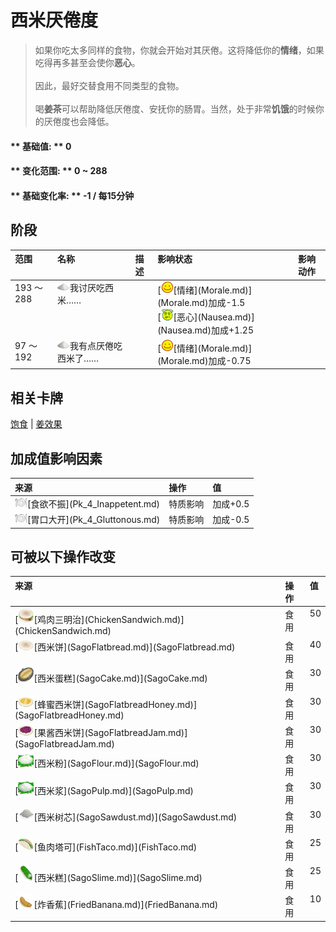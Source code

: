 # 西米<nobr>厌倦度</nobr>  
> 如果你吃太多同样的食物，你就会开始对其厌倦。这将降低你的<b>情绪</b>，如果吃得再多甚至会使你<b>恶心</b>。<br><br>因此，最好交替食用不同类型的食物。<br><br>喝<b>姜茶</b>可以帮助降低厌倦度、安抚你的肠胃。当然，处于非常<b>饥饿</b>的时候你的厌倦度也会降低。  
  
#### ** 基础值: ** 0   
#### ** 变化范围: ** 0 ~ 288  
#### ** 基础变化率: ** -1 / 每15分钟   
## 阶段  
<table class="table table-bordered" data-toggle="table"  ><thead style=""><tr ><th  style="text-align:left;vertical-align:top;"  >范围</th><th  style="text-align:left;vertical-align:top;"  >名称</th><th  style="text-align:left;vertical-align:top;"  data-sortable="true"  >描述</th><th  style="text-align:left;vertical-align:top;"  >影响状态</th><th  style="text-align:left;vertical-align:top;"  data-sortable="true"  >影响动作</th></tr></thead><tr ><td  style="text-align:left;vertical-align:top;"  >193 ～ 288</td><td  style="text-align:left;vertical-align:top;"  ><div style="width:20px;display:inline-block;text-align:center"><img decoding="async" src="../wiki/Sprite/SaturationSago.png" href="a.md" style="max-width:20px;max-height:20px;"></div>我讨厌吃西米……</td><td  style="text-align:left;vertical-align:top;"  ></td><td  style="text-align:left;vertical-align:top;"  >[<div style="width:20px;display:inline-block;text-align:center"><img decoding="async" src="../wiki/Sprite/Content.png" href="a.md" style="max-width:20px;max-height:20px;"></div>[情绪](Morale.md)](Morale.md)加成-1.5<br>[<div style="width:20px;display:inline-block;text-align:center"><img decoding="async" src="../wiki/Sprite/Dizzy.png" href="a.md" style="max-width:20px;max-height:20px;"></div>[恶心](Nausea.md)](Nausea.md)加成+1.25</td><td  style="text-align:left;vertical-align:top;"  ></td></tr><tr ><td  style="text-align:left;vertical-align:top;"  >97 ～ 192</td><td  style="text-align:left;vertical-align:top;"  ><div style="width:20px;display:inline-block;text-align:center"><img decoding="async" src="../wiki/Sprite/SaturationSago.png" href="a.md" style="max-width:20px;max-height:20px;"></div>我有点厌倦吃西米了……</td><td  style="text-align:left;vertical-align:top;"  ></td><td  style="text-align:left;vertical-align:top;"  >[<div style="width:20px;display:inline-block;text-align:center"><img decoding="async" src="../wiki/Sprite/Content.png" href="a.md" style="max-width:20px;max-height:20px;"></div>[情绪](Morale.md)](Morale.md)加成-0.75</td><td  style="text-align:left;vertical-align:top;"  ></td></tr></tbody></table>  
  
## 相关卡牌  
[饱食](Satiation.md)  |  [姜效果](GingerEffect.md)  
## 加成值影响因素  
<table class="table table-bordered" data-toggle="table"  ><thead style=""><tr ><th  style="text-align:left;vertical-align:top;"  >来源</th><th  style="text-align:left;vertical-align:top;"  >操作</th><th  style="text-align:left;vertical-align:top;"  >值</th></tr></thead><tr ><td  style="text-align:left;vertical-align:top;"  ><div style="width:20px;display:inline-block;text-align:center"><img decoding="async" src="../wiki/Sprite/Appetite.png" href="a.md" style="max-width:20px;max-height:20px;"></div>[食欲不振](Pk_4_Inappetent.md)</td><td  style="text-align:left;vertical-align:top;"  >特质影响</td><td  style="text-align:left;vertical-align:top;"  >加成+0.5</td></tr><tr ><td  style="text-align:left;vertical-align:top;"  ><div style="width:20px;display:inline-block;text-align:center"><img decoding="async" src="../wiki/Sprite/Appetite.png" href="a.md" style="max-width:20px;max-height:20px;"></div>[胃口大开](Pk_4_Gluttonous.md)</td><td  style="text-align:left;vertical-align:top;"  >特质影响</td><td  style="text-align:left;vertical-align:top;"  >加成-0.5</td></tr></tbody></table>  
  
## 可被以下操作改变  
<table class="table table-bordered" data-toggle="table"  ><thead style=""><tr ><th  style="text-align:left;vertical-align:top;"  >来源</th><th  style="text-align:left;vertical-align:top;"  >操作</th><th  style="text-align:left;vertical-align:top;"  data-sortable="true"  >值</th></tr></thead><tr ><td  style="text-align:left;vertical-align:top;"  >[<div style="width:25px;display:inline-block;text-align:center"><img decoding="async" src="../wiki/Sprite/ChickenSandwitch.png" href="a.md" style="max-width:25px;max-height:25px;"></div>[鸡肉三明治](ChickenSandwich.md)](ChickenSandwich.md)</td><td  style="text-align:left;vertical-align:top;"  >食用</td><td  style="text-align:left;vertical-align:top;"  >50</td></tr><tr ><td  style="text-align:left;vertical-align:top;"  >[<div style="width:25px;display:inline-block;text-align:center"><img decoding="async" src="../wiki/Sprite/SagoFlatbread.png" href="a.md" style="max-width:25px;max-height:25px;"></div>[西米饼](SagoFlatbread.md)](SagoFlatbread.md)</td><td  style="text-align:left;vertical-align:top;"  >食用</td><td  style="text-align:left;vertical-align:top;"  >40</td></tr><tr ><td  style="text-align:left;vertical-align:top;"  >[<div style="width:25px;display:inline-block;text-align:center"><img decoding="async" src="../wiki/Sprite/SagoCake.png" href="a.md" style="max-width:25px;max-height:25px;"></div>[西米蛋糕](SagoCake.md)](SagoCake.md)</td><td  style="text-align:left;vertical-align:top;"  >食用</td><td  style="text-align:left;vertical-align:top;"  >30</td></tr><tr ><td  style="text-align:left;vertical-align:top;"  >[<div style="width:25px;display:inline-block;text-align:center"><img decoding="async" src="../wiki/Sprite/SagoFlatbreadHoney.png" href="a.md" style="max-width:25px;max-height:25px;"></div>[蜂蜜西米饼](SagoFlatbreadHoney.md)](SagoFlatbreadHoney.md)</td><td  style="text-align:left;vertical-align:top;"  >食用</td><td  style="text-align:left;vertical-align:top;"  >30</td></tr><tr ><td  style="text-align:left;vertical-align:top;"  >[<div style="width:25px;display:inline-block;text-align:center"><img decoding="async" src="../wiki/Sprite/SagoFlatbreadYam.png" href="a.md" style="max-width:25px;max-height:25px;"></div>[果酱西米饼](SagoFlatbreadJam.md)](SagoFlatbreadJam.md)</td><td  style="text-align:left;vertical-align:top;"  >食用</td><td  style="text-align:left;vertical-align:top;"  >30</td></tr><tr ><td  style="text-align:left;vertical-align:top;"  >[<div style="width:25px;display:inline-block;text-align:center"><img decoding="async" src="../wiki/Sprite/SagoFlour.png" href="a.md" style="max-width:25px;max-height:25px;"></div>[西米粉](SagoFlour.md)](SagoFlour.md)</td><td  style="text-align:left;vertical-align:top;"  >食用</td><td  style="text-align:left;vertical-align:top;"  >30</td></tr><tr ><td  style="text-align:left;vertical-align:top;"  >[<div style="width:25px;display:inline-block;text-align:center"><img decoding="async" src="../wiki/Sprite/SagoPulp.png" href="a.md" style="max-width:25px;max-height:25px;"></div>[西米浆](SagoPulp.md)](SagoPulp.md)</td><td  style="text-align:left;vertical-align:top;"  >食用</td><td  style="text-align:left;vertical-align:top;"  >30</td></tr><tr ><td  style="text-align:left;vertical-align:top;"  >[<div style="width:25px;display:inline-block;text-align:center"><img decoding="async" src="../wiki/Sprite/CoconutGround.png" href="a.md" style="max-width:25px;max-height:25px;"></div>[西米树芯](SagoSawdust.md)](SagoSawdust.md)</td><td  style="text-align:left;vertical-align:top;"  >食用</td><td  style="text-align:left;vertical-align:top;"  >30</td></tr><tr ><td  style="text-align:left;vertical-align:top;"  >[<div style="width:25px;display:inline-block;text-align:center"><img decoding="async" src="../wiki/Sprite/FishTaco.png" href="a.md" style="max-width:25px;max-height:25px;"></div>[鱼肉塔可](FishTaco.md)](FishTaco.md)</td><td  style="text-align:left;vertical-align:top;"  >食用</td><td  style="text-align:left;vertical-align:top;"  >25</td></tr><tr ><td  style="text-align:left;vertical-align:top;"  >[<div style="width:25px;display:inline-block;text-align:center"><img decoding="async" src="../wiki/Sprite/SagoSlime.png" href="a.md" style="max-width:25px;max-height:25px;"></div>[西米糕](SagoSlime.md)](SagoSlime.md)</td><td  style="text-align:left;vertical-align:top;"  >食用</td><td  style="text-align:left;vertical-align:top;"  >25</td></tr><tr ><td  style="text-align:left;vertical-align:top;"  >[<div style="width:25px;display:inline-block;text-align:center"><img decoding="async" src="../wiki/Sprite/FriedBanana.png" href="a.md" style="max-width:25px;max-height:25px;"></div>[炸香蕉](FriedBanana.md)](FriedBanana.md)</td><td  style="text-align:left;vertical-align:top;"  >食用</td><td  style="text-align:left;vertical-align:top;"  >10</td></tr></tbody></table>  
  


<script>document.title="西米<nobr>厌倦度</nobr> - 卡牌生存百科 Card Survival Wiki";</script>